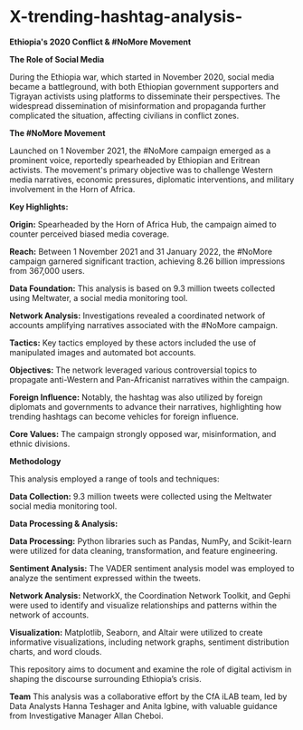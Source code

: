 # X-trending-hashtag-analysis-
**Ethiopia's 2020 Conflict & #NoMore Movement**

**The Role of Social Media**

During the Ethiopia war, which started in November 2020, social media became a battleground, with both Ethiopian government supporters and Tigrayan activists using platforms to disseminate their perspectives. The widespread dissemination of misinformation and propaganda further complicated the situation, affecting civilians in conflict zones.

**The #NoMore Movement**

Launched on 1 November 2021, the #NoMore campaign emerged as a prominent voice, reportedly spearheaded by Ethiopian and Eritrean activists. The movement's primary objective was to challenge Western media narratives, economic pressures, diplomatic interventions, and military involvement in the Horn of Africa.

**Key Highlights:**

**Origin:** Spearheaded by the Horn of Africa Hub, the campaign aimed to counter perceived biased media coverage.

**Reach:** Between 1 November 2021 and 31 January 2022, the #NoMore campaign garnered significant traction, achieving 8.26 billion impressions from 367,000 users.

**Data Foundation:** This analysis is based on 9.3 million tweets collected using Meltwater, a social media monitoring tool.

**Network Analysis:** Investigations revealed a coordinated network of accounts amplifying narratives associated with the #NoMore campaign.

**Tactics:** Key tactics employed by these actors included the use of manipulated images and automated bot accounts.

**Objectives:** The network leveraged various controversial topics to propagate anti-Western and Pan-Africanist narratives within the campaign.

**Foreign Influence:** Notably, the hashtag was also utilized by foreign diplomats and governments to advance their narratives, highlighting how trending hashtags can become vehicles for foreign influence.

**Core Values:** The campaign strongly opposed war, misinformation, and ethnic divisions.

**Methodology**

This analysis employed a range of tools and techniques:

**Data Collection:** 9.3 million tweets were collected using the Meltwater social media monitoring tool.

**Data Processing & Analysis:**

**Data Processing:** Python libraries such as Pandas, NumPy, and Scikit-learn were utilized for data cleaning, transformation, and feature engineering.

**Sentiment Analysis:** The VADER sentiment analysis model was employed to analyze the sentiment expressed within the tweets.

**Network Analysis:** NetworkX, the Coordination Network Toolkit, and Gephi were used to identify and visualize relationships and patterns within the network of accounts.

**Visualization:** Matplotlib, Seaborn, and Altair were utilized to create informative visualizations, including network graphs, sentiment distribution charts, and word clouds.

This repository aims to document and examine the role of digital activism in shaping the discourse surrounding Ethiopia’s crisis.

**Team**
This analysis was a collaborative effort by the CfA iLAB team, led by Data Analysts Hanna Teshager and Anita Igbine, with valuable guidance from Investigative Manager Allan Cheboi.


